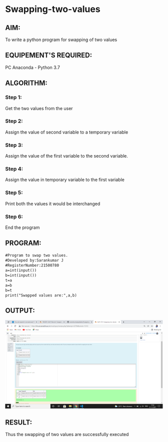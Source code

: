 # Swapping-two-values
## AIM:
To write a python program for swapping of two values
## EQUIPEMENT'S REQUIRED: 
PC
Anaconda - Python 3.7
## ALGORITHM: 
### Step 1:
Get the two values from the user
### Step 2: 
Assign the value of second variable to a temporary variable 
### Step 3: 
Assign the value of the first variable to the second variable.
### Step 4:  
Assign the value in temporary variable to the first variable
### Step 5: 
Print both the values it would be interchanged
### Step 6: 
End the program
## PROGRAM:
```
#Program to swap two values.
#Developed by:Sarankumar J
#RegisterNumber:21500780
a=int(input())
b=int(input())
t=a
a=b
b=t
print("Swapped values are:",a,b)

```
## OUTPUT:

![output](./Output.png)



## RESULT:
Thus the swapping of two values are successfully executed



